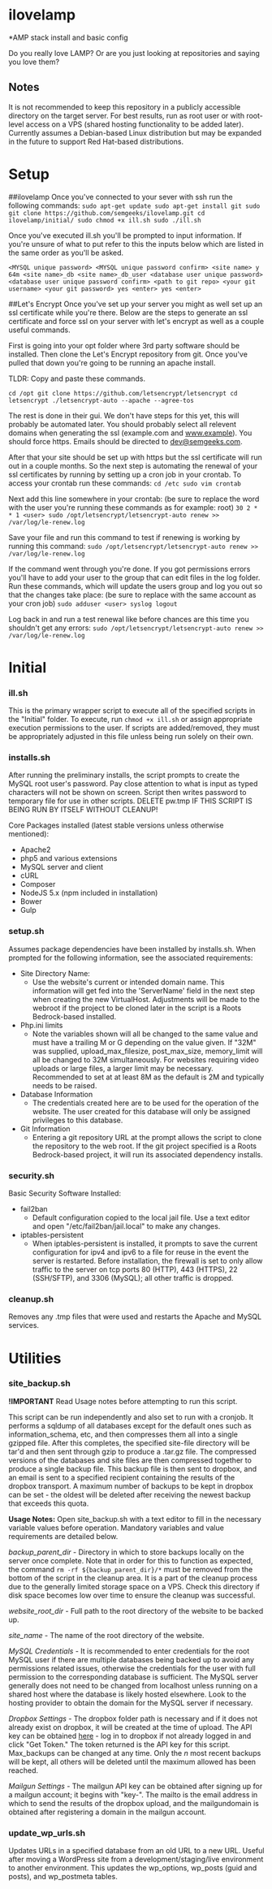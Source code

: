 # ilovelamp
*AMP stack install and basic config

Do you really love LAMP? Or are you just looking at repositories and saying you love them?

## Notes
It is not recommended to keep this repository in a publicly accessible directory on the target server. For best results, run as root user or with root-level access on a VPS (shared hosting functionality to be added later). Currently assumes a Debian-based Linux distribution but may be expanded in the future to support Red Hat-based distributions.


# Setup
##ilovelamp
Once you've connected to your sever with ssh run the following commands:
`
sudo apt-get update
sudo apt-get install git
sudo git clone https://github.com/semgeeks/ilovelamp.git
cd ilovelamp/initial/
sudo chmod +x ill.sh
sudo ./ill.sh
`

Once you've executed ill.sh you'll be prompted to input information. If you're unsure of what to put refer to this the inputs below which are listed in the same order as you'll be asked.

`
<MYSQL unique password>
<MYSQL unique password confirm>
<site name>
y
64m
<site name>_db
<site name>_db_user
<database user unique password>
<database user unique password confirm>
<path to git repo>
<your git username>
<your git password>
yes <enter>
yes <enter>
`

##Let's Encrypt
Once you've set up your server you might as well set up an ssl certificate while you're there. Below are the steps to generate an ssl certificate and force ssl on your server with let's encrypt as well as a couple useful commands.

First is going into your opt folder where 3rd party software should be installed. Then clone the Let's Encrypt repository from git. Once you've pulled that down you're going to be running an apache install.

TLDR: Copy and paste these commands.

`
cd /opt
git clone https://github.com/letsencrypt/letsencrypt
cd letsencrypt
./letsencrypt-auto --apache --agree-tos
`

The rest is done in their gui. We don't have steps for this yet, this will probably be automated later. You should probably select all relevent domains when generating the ssl (example.com and www.example). You should force https. Emails should be directed to dev@semgeeks.com. 

After that your site should be set up with https but the ssl certificate will run out in a couple months. So the next step is automating the renewal of your ssl certificates by running by setting up a cron job in your crontab. To access your crontab run these commands: 
`
cd /etc
sudo vim crontab
`

Next add this line somewhere in your crontab: (be sure to replace the word <user> with the user you're running these commands as for example: root)
`
30 2 * * 1 <user> sudo /opt/letsencrypt/letsencrypt-auto renew >> /var/log/le-renew.log
`

Save your file and run this command to test if renewing is working by running this command:
`
sudo /opt/letsencrypt/letsencrypt-auto renew >> /var/log/le-renew.log
`

If the command went through you're done. If you got permissions errors you'll have to add your user to the group that can edit files in the log folder. Run these commands, which will update the users group and log you out so that the changes take place: (be sure to replace <user> with the same account as your cron job)
`
sudo adduser <user> syslog
logout
`

Log back in and run a test renewal like before chances are this time you shouldn't get any errors:
`
sudo /opt/letsencrypt/letsencrypt-auto renew >> /var/log/le-renew.log
`


# Initial
### ill.sh
This is the primary wrapper script to execute all of the specified scripts in the "Initial" folder. To execute, run `chmod +x ill.sh` or assign appropriate execution permissions to the user. If scripts are added/removed, they must be appropriately adjusted in this file unless being run solely on their own.

### installs.sh
After running the preliminary installs, the script prompts to create the MySQL root user's password. Pay close attention to what is input as typed characters will not be shown on screen. Script then writes password to temporary file for use in other scripts. DELETE pw.tmp IF THIS SCRIPT IS BEING RUN BY ITSELF WITHOUT CLEANUP!

Core Packages installed (latest stable versions unless otherwise mentioned):
- Apache2
- php5 and various extensions
- MySQL server and client
- cURL
- Composer
- NodeJS 5.x (npm included in installation)
- Bower
- Gulp


### setup.sh
Assumes package dependencies have been installed by installs.sh. When prompted for the following information, see the associated requirements:

- Site Directory Name:
  - Use the website's current or intended domain name. This information will get fed into the 'ServerName' field in the next step when creating the new VirtualHost. Adjustments will be made to the webroot if the project to be cloned later in the script is a Roots Bedrock-based installed.
- Php.ini limits
  - Note the variables shown will all be changed to the same value and must have a trailing M or G depending on the value given. If "32M" was supplied, upload_max_filesize, post_max_size, memory_limit will all be changed to 32M simultaneously. For websites requiring video uploads or large files, a larger limit may be necessary. Recommended to set at at least 8M as the default is 2M and typically needs to be raised.
- Database Information
  - The credentials created here are to be used for the operation of the website. The user created for this database will only be assigned privileges to this database.
- Git Information
  - Entering a git repository URL at the prompt allows the script to clone the repository to the web root. If the git project specified is a Roots Bedrock-based project, it will run its associated dependency installs.

### security.sh
Basic Security Software Installed:
- fail2ban
  - Default configuration copied to the local jail file. Use a text editor and open "/etc/fail2ban/jail.local" to make any changes.
- iptables-persistent
  - When iptables-persistent is installed, it prompts to save the current configuration for ipv4 and ipv6 to a file for reuse in the event the server is restarted. Before installation, the firewall is set to only allow traffic to the server on tcp ports 80 (HTTP), 443 (HTTPS), 22 (SSH/SFTP), and 3306 (MySQL); all other traffic is dropped.


### cleanup.sh
Removes any .tmp files that were used and restarts the Apache and MySQL services.

# Utilities
### site_backup.sh
**!IMPORTANT**
Read Usage notes before attempting to run this script.

This script can be run independently and also set to run with a cronjob. It performs a sqldump of all databases except for the default ones such as information_schema, etc, and then compresses them all into a single gzipped file. After this completes, the specified site-file directory will be tar'd and then sent through gzip to produce a .tar.gz file. The compressed versions of the databases and site files are then compressed together to produce a single backup file. This backup file is then sent to dropbox, and an email is sent to a specified recipient containing the results of the dropbox transport. A maximum number of backups to be kept in dropbox can be set - the oldest will be deleted after receiving the newest backup that exceeds this quota. 

**Usage Notes:**
Open site_backup.sh with a text editor to fill in the necessary variable values before operation. Mandatory variables and value requirements are detailed below.

*backup_parent_dir* - Directory in which to store backups locally on the server once complete. Note that in order for this to function as expected, the command `rm -rf ${backup_parent_dir}/*` must be removed from the bottom of the script in the cleanup area. It is a part of the cleanup process due to the generally limited storage space on a VPS. Check this directory if disk space becomes low over time to ensure the cleanup was successful.

*website_root_dir* - Full path to the root directory of the website to be backed up.

*site_name* - The name of the root directory of the website.

*MySQL Credentials* - It is recommended to enter credentials for the root MySQL user if there are multiple databases being backed up to avoid any permissions related issues, otherwise the credentials for the user with full permission to the corresponding database is sufficient. The MySQL server generally does not need to be changed from localhost unless running on a shared host where the database is likely hosted elsewhere. Look to the hosting provider to obtain the domain for the MySQL server if necessary.

*Dropbox Settings* - The dropbox folder path is necessary and if it does not already exist on dropbox, it will be created at the time of upload. The API key can be obtained [here](https://dropbox.github.io/dropbox-api-v2-explorer/#auth_token/revoke) - log in to dropbox if not already logged in and click "Get Token." The token returned is the API key for this script. Max_backups can be changed at any time. Only the _n_ most recent backups will be kept, all others will be deleted until the maximum allowed has been reached.

*Mailgun Settings* - The mailgun API key can be obtained after signing up for a mailgun account; it begins with "key-". The mailto is the email address in which to send the results of the dropbox upload, and the mailgundomain is obtained after registering a domain in the mailgun account. 

### update_wp_urls.sh
Updates URLs in a specified database from an old URL to a new URL. Useful after moving a WordPress site from a development/staging/live environment to another environment. This updates the wp_options, wp_posts (guid and posts), and wp_postmeta tables.
